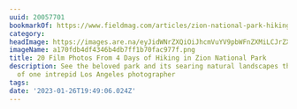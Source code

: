 ```yaml
---
uuid: 20057701
bookmarkOf: https://www.fieldmag.com/articles/zion-national-park-hiking-photo-essay?mc_cid=98f40f6424
category: 
headImage: https://images.are.na/eyJidWNrZXQiOiJhcmVuYV9pbWFnZXMiLCJrZXkiOiIyMDA1NzcwMS9vcmlnaW5hbF9hMTcwZmRiNGRmNDM0NmI0ZGI3ZmYxYjcwZmFjOTc3Zi5wbmciLCJlZGl0cyI6eyJyZXNpemUiOnsid2lkdGgiOjEyMDAsImhlaWdodCI6MTIwMCwiZml0IjoiaW5zaWRlIiwid2l0aG91dEVubGFyZ2VtZW50Ijp0cnVlfSwid2VicCI6eyJxdWFsaXR5Ijo5MH0sImpwZWciOnsicXVhbGl0eSI6OTB9LCJyb3RhdGUiOm51bGx9fQ==?bc=0
imageName: a170fdb4df4346b4db7ff1b70fac977f.png
title: 20 Film Photos From 4 Days of Hiking in Zion National Park
description: See the beloved park and its searing natural landscapes through the lens
  of one intrepid Los Angeles photographer
tags: 
date: '2023-01-26T19:49:06.024Z'
---
```

